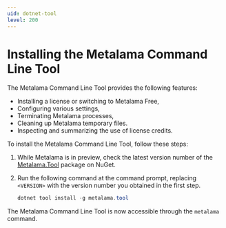 ```yaml
---
uid: dotnet-tool
level: 200
---
```


# Installing the Metalama Command Line Tool

The Metalama Command Line Tool provides the following features:

* Installing a license or switching to Metalama Free,
* Configuring various settings,
* Terminating Metalama processes,
* Cleaning up Metalama temporary files.
* Inspecting and summarizing the use of license credits.

To install the Metalama Command Line Tool, follow these steps:

1. While Metalama is in preview, check the latest version number of the [Metalama.Tool](https://www.nuget.org/packages/Metalama.Tool) package on NuGet.
2. Run the following command at the command prompt, replacing `<VERSION>` with the version number you obtained in the first step.

    ```powershell
    dotnet tool install -g metalama.tool
    ```

The Metalama Command Line Tool is now accessible through the `metalama` command.
